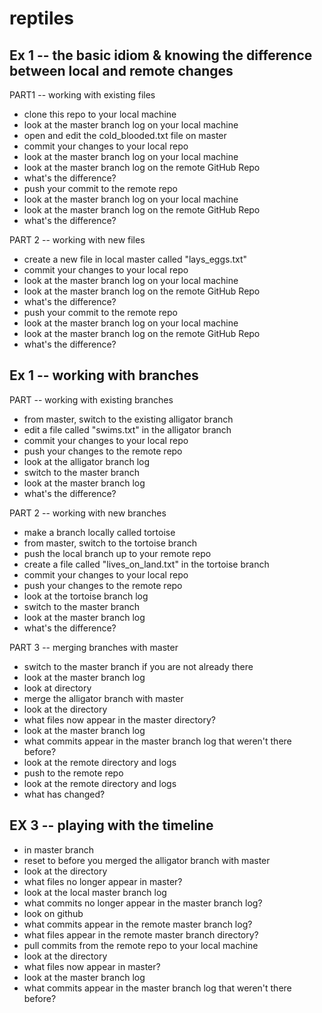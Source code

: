 reptiles
========

Ex 1 -- the basic idiom & knowing the difference between local and remote changes
--------------------------
PART1 -- working with existing files
* clone this repo to your local machine
* look at the master branch log on your local machine
* open and edit the cold_blooded.txt file on master
* commit your changes to your local repo
* look at the master branch log on your local machine
* look at the master branch log on the remote GitHub Repo
* what's the difference?
* push your commit to the remote repo
* look at the master branch log on your local machine
* look at the master branch log on the remote GitHub Repo
* what's the difference?

PART 2 -- working with new files
* create a new file in local master called "lays_eggs.txt"
* commit your changes to your local repo
* look at the master branch log on your local machine
* look at the master branch log on the remote GitHub Repo
* what's the difference?
* push your commit to the remote repo
* look at the master branch log on your local machine
* look at the master branch log on the remote GitHub Repo
* what's the difference?

Ex 1 -- working with branches
--------------------------
PART -- working with existing branches
* from master, switch to the existing alligator branch
* edit a file called "swims.txt" in the alligator branch
* commit your changes to your local repo
* push your changes to the remote repo
* look at the alligator branch log
* switch to the master branch
* look at the master branch log
* what's the difference?

PART 2 -- working with new branches
* make a branch locally called tortoise
* from master, switch to the tortoise branch
* push the local branch up to your remote repo
* create a file called "lives_on_land.txt" in the tortoise branch
* commit your changes to your local repo
* push your changes to the remote repo
* look at the tortoise branch log
* switch to the master branch
* look at the master branch log
* what's the difference?

PART 3 -- merging branches with master
* switch to the master branch if you are not already there
* look at the master branch log
* look at directory
* merge the alligator branch with master
* look at the directory
* what files now appear in the master directory?
* look at the master branch log
* what commits appear in the master branch log that weren't there before?
* look at the remote directory and logs
* push to the remote repo
* look at the remote directory and logs
* what has changed?

EX 3 -- playing with the timeline
--------------------------
* in master branch
* reset to before you merged the alligator branch with master
* look at the directory
* what files no longer appear in master?
* look at the local master branch log
* what commits no longer appear in the master branch log?
* look on github
* what commits appear in the remote master branch log?
* what files appear in the remote master branch directory? 
* pull commits from the remote repo to your local machine
* look at the directory
* what files now appear in master?
* look at the master branch log
* what commits appear in the master branch log that weren't there before?



